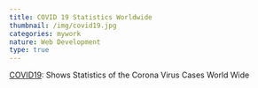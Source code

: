 ```yaml
---
title: COVID 19 Statistics Worldwide
thumbnail: /img/covid19.jpg
categories: mywork
nature: Web Development
type: true
---
```

[COVID19](https://gilbert.codes/covid19/): Shows Statistics of the Corona Virus Cases World Wide
